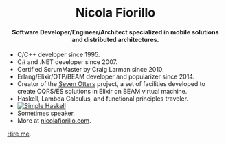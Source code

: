 
<h1 align="center">Nicola Fiorillo</h1>
<h4 align="center">
  Software Developer/Engineer/Architect specialized in mobile solutions and distributed architectures.
</h4>

- C/C++ developer since 1995.
- C# and .NET developer since 2007.
- Certified ScrumMaster by Craig Larman since 2010.
- Erlang/Elixir/OTP/BEAM developer and popularizer since 2014.
- Creator of the [Seven Otters](https://www.sevenotters.org/) project, a set of facilities developed to create CQRS/ES solutions in Elixir on BEAM virtual machine.
- Haskell, Lambda Calculus, and functional principles traveler.
- [![Simple Haskell](https://www.simplehaskell.org/badges/badge.svg)](https://www.simplehaskell.org)
- Sometimes speaker.
- More at [nicolafiorillo.com](https://www.nicolafiorillo.com).

[Hire me](nicola.fiorillo[at]gmail.com).
